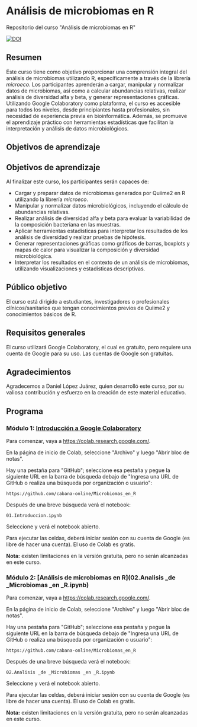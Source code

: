 # Análisis de microbiomas en R

Repositorio del curso "Análisis de microbiomas en R" 

[![DOI](https://zenodo.org/badge/DOI/10.5281/zenodo.13650233.svg)](https://doi.org/10.5281/zenodo.13650233)


## Resumen

Este curso tiene como objetivo proporcionar una comprensión integral del análisis de microbiomas utilizando R, específicamente a través de la librería *microeco*. Los participantes aprenderán a cargar, manipular y normalizar datos de microbiomas, así como a calcular abundancias relativas, realizar análisis de diversidad alfa y beta, y generar representaciones gráficas. Utilizando Google Colaboratory como plataforma, el curso es accesible para todos los niveles, desde principiantes hasta profesionales, sin necesidad de experiencia previa en bioinformática. Además, se promueve el aprendizaje práctico con herramientas estadísticas que facilitan la interpretación y análisis de datos microbiológicos.

## Objetivos de aprendizaje

## Objetivos de aprendizaje

Al finalizar este curso, los participantes serán capaces de:

- Cargar y preparar datos de microbiomas generados por Quiime2 en R utilizando la librería *microeco*.
- Manipular y normalizar datos microbiológicos, incluyendo el cálculo de abundancias relativas.
- Realizar análisis de diversidad alfa y beta para evaluar la variabilidad de la composición bacteriana en las muestras.
- Aplicar herramientas estadísticas para interpretar los resultados de los análisis de diversidad y realizar pruebas de hipótesis.
- Generar representaciones gráficas como gráficos de barras, boxplots y mapas de calor para visualizar la composición y diversidad microbiológica.
- Interpretar los resultados en el contexto de un análisis de microbiomas, utilizando visualizaciones y estadísticas descriptivas.


## Público objetivo

El curso está dirigido a estudiantes, investigadores o profesionales clínicos/sanitarios que tengan conocimientos previos de Quiime2 y conocimientos básicos de R. 

## Requisitos generales

El curso utilizará Google Colaboratory, el cual es gratuito, pero requiere una cuenta de Google para su uso. Las cuentas de Google son gratuitas.

## Agradecimientos

Agradecemos a Daniel López Juárez, quien desarrolló este curso, por su valiosa contribución y esfuerzo en la creación de este material educativo.

## Programa



### Módulo 1: [Introducción a Google Colaboratory](01.Introduccion.ipynb)

Para comenzar, vaya a https://colab.research.google.com/.

En la página de inicio de Colab, seleccione "Archivo" y luego "Abrir bloc de notas". 

Hay una pestaña para "GitHub"; seleccione esa pestaña y pegue la siguiente URL en la barra de búsqueda debajo de "Ingresa una URL de GitHub o realiza una búsqueda por organización o usuario":

`https://github.com/cabana-online/Microbiomas_en_R`


Después de una breve búsqueda verá el notebook:

`01.Introduccion.ipynb`

Seleccione y verá el notebook abierto.

Para ejecutar las celdas, deberá iniciar sesión con su cuenta de Google (es libre de hacer una cuenta). El uso de Colab es gratis. 

**Nota:** existen limitaciones en la versión gratuita, pero no serán alcanzadas en este curso.

### Módulo 2: [Análisis de microbiomas en R](02.Analisis _de _Microbiomas _en _R.ipynb)

Para comenzar, vaya a https://colab.research.google.com/.

En la página de inicio de Colab, seleccione "Archivo" y luego "Abrir bloc de notas". 

Hay una pestaña para "GitHub"; seleccione esa pestaña y pegue la siguiente URL en la barra de búsqueda debajo de "Ingresa una URL de GitHub o realiza una búsqueda por organización o usuario":

`https://github.com/cabana-online/Microbiomas_en_R`


Después de una breve búsqueda verá el notebook:

`02.Analisis _de _Microbiomas _en _R.ipynb`

Seleccione y verá el notebook abierto.

Para ejecutar las celdas, deberá iniciar sesión con su cuenta de Google (es libre de hacer una cuenta). El uso de Colab es gratis. 

**Nota:** existen limitaciones en la versión gratuita, pero no serán alcanzadas en este curso.